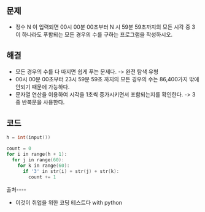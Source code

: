 문제
-----
- 정수 N 이 입력되면 00시 00분 00초부터 N 시 59분 59초까지의 모든 시각 중 3이 하나라도 푸함되는 모든 경우의 수를 구하는 프로그램을 작성하시오.

해결
----
- 모든 경우의 수를 다 따지면 쉽게 푸는 문제다. -> 완전 탐색 유형
- 00시 00분 00초부터 23시 59분 59초 까지의 모든 경우의 수는 86,400가지 밖에 안되기 때문에 가능하다.
- 문자열 연산을 이용하여 시각을 1초씩 증가시키면서 포함되는지를 확인한다. -> 3중 반복문을 사용한다.

코드
-----
```C
h = int(input())

count = 0
for i in range(h + 1):
  for j in range(60):
    for k in range(60):
      if '3' in str(i) + str(j) + str(k):
        count += 1
```

출처----
- 이것이 취업을 위한 코딩 테스트다 with python

